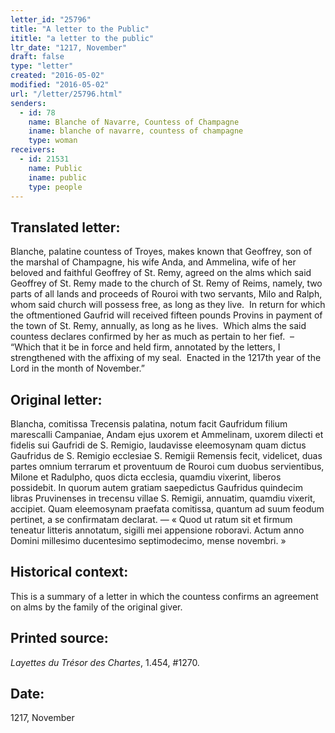 ```yaml
---
letter_id: "25796"
title: "A letter to the Public"
ititle: "a letter to the public"
ltr_date: "1217, November"
draft: false
type: "letter"
created: "2016-05-02"
modified: "2016-05-02"
url: "/letter/25796.html"
senders:
  - id: 78
    name: Blanche of Navarre, Countess of Champagne
    iname: blanche of navarre, countess of champagne
    type: woman
receivers:
  - id: 21531
    name: Public
    iname: public
    type: people
---
```

<h2> Translated letter:</h2><p>Blanche, palatine countess of Troyes, makes known that Geoffrey, son of the marshal of Champagne, his wife Anda, and Ammelina, wife of her beloved and faithful Geoffrey of St. Remy, agreed on the alms which said Geoffrey of St. Remy made to the church of St. Remy of Reims, namely, two parts of all lands and proceeds of Rouroi with two servants, Milo and Ralph, whom said church will possess free, as long as they live.&nbsp; In return for which the oftmentioned Gaufrid will received fifteen pounds Provins in payment of the town of St. Remy, annually, as long as he lives.&nbsp; Which alms the said countess declares confirmed by her as much as pertain to her fief.&nbsp; – “Which that it be in force and held firm, annotated by the letters, I strengthened with the affixing of my seal.&nbsp; Enacted in the 1217th year of the Lord in the month of November.”</p><h2 class="mt-4"> Original letter:</h2><p>Blancha, comitissa Trecensis palatina, notum facit Gaufridum filium marescalli Campaniae, Andam ejus uxorem et Ammelinam, uxorem dilecti et fidelis sui Gaufridi de S. Remigio, laudavisse eleemosynam quam dictus Gaufridus de S. Remigio ecclesiae S. Remigii Remensis fecit, videlicet, duas partes omnium terrarum et proventuum de Rouroi cum duobus servientibus, Milone et Radulpho, quos dicta ecclesia, quamdiu vixerint, liberos possidebit. In quorum autem gratiam saepedictus Gaufridus quindecim libras Pruvinenses in trecensu villae S. Remigii, annuatim, quamdiu vixerit, accipiet. Quam eleemosynam praefata comitissa, quantum ad suum feodum pertinet, a se confirmatam declarat. — « Quod ut ratum sit et firmum teneatur litteris annotatum, sigilli mei appensione roboravi. Actum anno Domini millesimo ducentesimo septimodecimo, mense novembri. »</p><h2 class="mt-4"> Historical context:</h2><p>This is a summary of a letter in which the countess confirms an agreement on alms by the family of the original giver.</p><h2 class="mt-4"> Printed source:</h2><p><i>Layettes du Trésor des Chartes</i>, 1.454, #1270.&nbsp;&nbsp;</p><h2 class="mt-4"> Date:</h2>1217, November